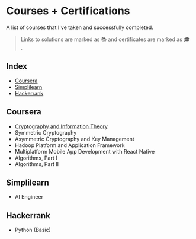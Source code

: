 # Courses + Certifications
A list of courses that I've taken and successfully completed.
>Links to solutions are marked as :books: and certificates are marked as :mortar_board: .
## Index

* [Coursera](#Coursera)
* [Simplilearn](#Simplilearn)
* [Hackerrank](#Hackerrank)


## Coursera

* [Cryptography and Information Theory](#https://www.coursera.org/learn/crypto-info-theory/home/welcome)
* Symmetric Cryptography
* Asymmetric Cryptography and Key Management
* Hadoop Platform and Application Framework
* Multiplatform Mobile App Development with React Native
* Algorithms, Part I
* Algorithms, Part II

## Simplilearn

* AI Engineer

## Hackerrank

* Python (Basic)
